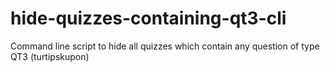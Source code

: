 # hide-quizzes-containing-qt3-cli
Command line script to hide all quizzes which contain any question of type QT3 (turtipskupon)
